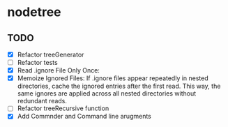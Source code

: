 # nodetree


## TODO 

- [x] Refactor treeGenerator
- [ ] Refactor tests
- [x] Read .ignore File Only Once: 
- [x] Memoize Ignored Files: If .ignore files appear repeatedly in nested directories, 
cache the ignored entries after the first read. 
This way, the same ignores are applied across all nested directories without redundant reads.
- [ ] Refactor treeRecursive function
- [x] Add Commnder and Command line arugments 
